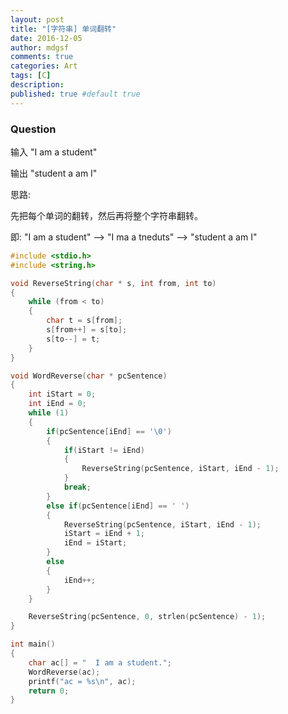 ```yaml
---
layout: post
title: "[字符串] 单词翻转"
date: 2016-12-05
author: mdgsf
comments: true
categories: Art
tags: [C]
description:
published: true #default true
---
```


### Question

输入 "I am a student"

输出 "student a am I"

思路:

先把每个单词的翻转，然后再将整个字符串翻转。

即: "I am a student" --> "I ma a tneduts" --> "student a am I"

```cpp
#include <stdio.h>
#include <string.h>

void ReverseString(char * s, int from, int to)
{
    while (from < to)
    {
        char t = s[from];
        s[from++] = s[to];
        s[to--] = t;
    }
}

void WordReverse(char * pcSentence)
{
    int iStart = 0;
    int iEnd = 0;
    while (1)
    {
        if(pcSentence[iEnd] == '\0')
        {
            if(iStart != iEnd)
            {
                ReverseString(pcSentence, iStart, iEnd - 1);
            }
            break;
        }
        else if(pcSentence[iEnd] == ' ')
        {
            ReverseString(pcSentence, iStart, iEnd - 1);
            iStart = iEnd + 1;
            iEnd = iStart;
        }
        else
        {
            iEnd++;
        }
    }

    ReverseString(pcSentence, 0, strlen(pcSentence) - 1);
}

int main()
{
    char ac[] = "  I am a student.";
    WordReverse(ac);
    printf("ac = %s\n", ac);
    return 0;
}
```
